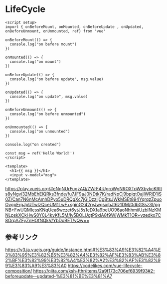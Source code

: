 # LifeCycle

```
<script setup>
import { onBeforeMount, onMounted, onBeforeUpdate , onUpdated, onBeforeUnmount, onUnmounted, ref} from 'vue'

onBeforeMount(() => {
  console.log("on before mount")
})

onMounted(() => {
  console.log("on mount")
})

onBeforeUpdate(() => {
  console.log("on before update", msg.value)
})
  
onUpdated(() => {
  console.log("on update", msg.value)
})

onBeforeUnmount(() => {
  console.log("on before unmounted")
})

onUnmounted(() => {
  console.log("on unmounted")
})

console.log("on created")

const msg = ref('Hello World!')
</script>

<template>
  <h1>{{ msg }}</h1>
  <input v-model="msg">
</template>
```

https://play.vuejs.org/#eNqNUrFugzAQ/ZWrF4iUgrpWgNROXTpWXbykcKRIts8yNgvi32MbEhElQRks3fnde/fu7JF9aJ0NDtk7K/radNpCj9bpiqtOajIWRiD1iS0Z/Can7N6nMcAmhDPyo5uDRQgXc7jGlDzzljCgBtsJWkMSEt894YqrqzZpuoOygpErgJpUTwIzQceUM1LwF+sginG242ryJwgsxjbJt6z1DM/0dbGSsz3I/pgNB+FwUQMIessKNqUea6wczet6ytJ5s1eDXfa9beUO96aoNhhmiiUzbINzKMNLpskXCkHwS0Y0L4kvKfL5M/lv5BOLUgtP9xlA8f9WjWMkT1OR+yzedko7C8OrpAZFyZnHOfNQkV/YbDoBET/vQw==


## 参考リンク
https://v3.ja.vuejs.org/guide/instance.html#%E3%83%A9%E3%82%A4%E3%83%95%E3%82%B5%E3%82%A4%E3%82%AF%E3%83%AB%E3%82%BF%E3%82%99%E3%82%A4%E3%82%A2%E3%82%AF%E3%82%99%E3%83%A9%E3%83%A0
https://codelikes.com/vue-lifecycle-composition/
https://qiita.com/ksh-fthr/items/2a9f173c706ef6939f93#2-beforeupdate--updated-%E3%81%BE%E3%81%A7
